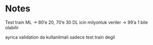 # Notes

Test train ML → 80’e 20, 70’e 30
DL icin milyonluk veriler → 99’a 1 bile olabilir

ayrica validation da kullanilmali sadece test train degil